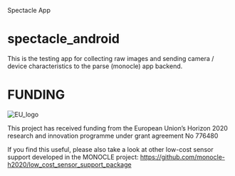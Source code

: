 Spectacle App
# spectacle_android
This is the testing app for collecting raw images and sending camera / device characteristics to the parse (monocle) app backend.

# FUNDING

![EU_logo](https://ec.europa.eu/easme/sites/easme-site/files/euflag.png)

This project has received funding from the European Union’s Horizon 2020 research and innovation programme under grant agreement No 776480

If you find this useful, please also take a look at other low-cost sensor support developed in the MONOCLE project: https://github.com/monocle-h2020/low_cost_sensor_support_package